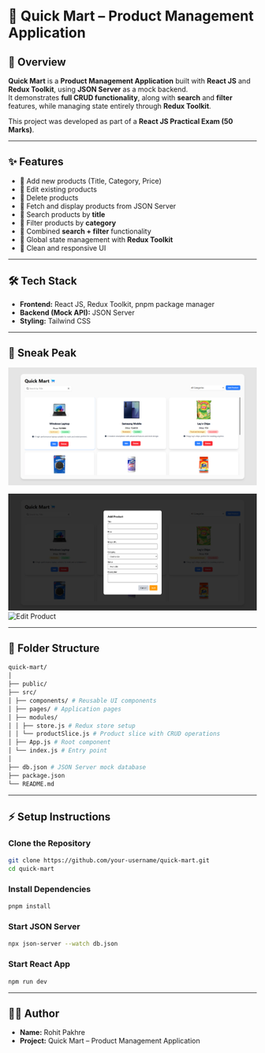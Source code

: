# 🛒 Quick Mart – Product Management Application

## 📌 Overview

**Quick Mart** is a **Product Management Application** built with **React JS** and **Redux Toolkit**, using **JSON Server** as a mock backend.  
It demonstrates **full CRUD functionality**, along with **search** and **filter** features, while managing state entirely through **Redux Toolkit**.

This project was developed as part of a **React JS Practical Exam (50 Marks)**.

---

## ✨ Features

- 🔹 Add new products (Title, Category, Price)
- 🔹 Edit existing products
- 🔹 Delete products
- 🔹 Fetch and display products from JSON Server
- 🔹 Search products by **title**
- 🔹 Filter products by **category**
- 🔹 Combined **search + filter** functionality
- 🔹 Global state management with **Redux Toolkit**
- 🔹 Clean and responsive UI

---

## 🛠️ Tech Stack

- **Frontend:** React JS, Redux Toolkit, pnpm package manager
- **Backend (Mock API):** JSON Server
- **Styling:** Tailwind CSS

---

## 📸 Sneak Peak

![Home Page](/src/assets/preview1.png)

![Add Product](/src/assets/preview2.png)
![Edit Product](assets/edit-product.png)

---

## 📂 Folder Structure

```bash
quick-mart/
│
├── public/
├── src/
│ ├── components/ # Reusable UI components
│ ├── pages/ # Application pages
│ ├── modules/
│ │ ├── store.js # Redux store setup
│ │ └── productSlice.js # Product slice with CRUD operations
│ ├── App.js # Root component
│ └── index.js # Entry point
│
├── db.json # JSON Server mock database
├── package.json
└── README.md
```

---

## ⚡ Setup Instructions

### Clone the Repository

```bash
git clone https://github.com/your-username/quick-mart.git
cd quick-mart
```

### Install Dependencies

```bash
pnpm install
```

### Start JSON Server

```bash
npx json-server --watch db.json
```

### Start React App

```bash
npm run dev
```

---

## 👨‍💻 Author

- **Name:** Rohit Pakhre
- **Project:** Quick Mart – Product Management Application
